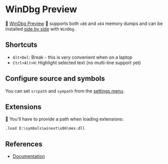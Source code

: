 # WinDbg Preview

:rocket: [WinDbg Preview][windbg-preview-store] :rocket: supports both `x86` and `x64` memory dumps and can be installed [side by side][debugger-coexistence] with `WinDbg`.

## Shortcuts

- `Alt+Del`: Break - this is very convenient when on a laptop
- `Ctrl+Alt+H`: Highlight selected text (no multi-line support yet)

## Configure source and symbols

You can set `srcpath` and `sympath` from the [settings menu][settings-menu].

## Extensions

:rotating_light: You'll have to provide a path when loading extensions:

```text
.load E:\symbols\winext\x86\mex.dll
```

## References

- [Documentation][documentation]

[debugger-coexistence]: https://learn.microsoft.com/en-us/windows-hardware/drivers/debugger/windbg-install-preview#debugger-coexistence
[windbg-preview-store]: https://apps.microsoft.com/store/detail/windbg-preview/9PGJGD53TN86
[settings-menu]: https://learn.microsoft.com/en-us/windows-hardware/drivers/debugger/windbg-setup-preview#settings
[documentation]: https://learn.microsoft.com/en-us/windows-hardware/drivers/debugger/debugging-using-windbg-preview
